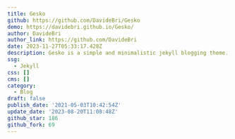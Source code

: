 ```yaml
---
title: Gesko
github: https://github.com/DavideBri/Gesko
demo: https://davidebri.github.io/Gesko/
author: DavideBri
author_link: https://github.com/DavideBri
date: 2023-11-27T05:33:17.428Z
description: Gesko is a simple and minimalistic jekyll blogging theme.
ssg:
  - Jekyll
css: []
cms: []
category:
  - Blog
draft: false
publish_date: '2021-05-03T10:42:54Z'
update_date: '2023-08-20T11:08:48Z'
github_star: 186
github_fork: 69
---
```


